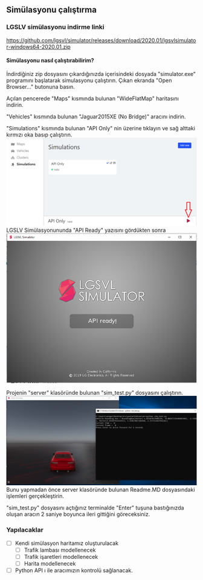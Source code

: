 ## Simülasyonu çalıştırma


### LGSLV simülasyonu indirme linki

https://github.com/lgsvl/simulator/releases/download/2020.01/lgsvlsimulator-windows64-2020.01.zip

#### Simülasyonu nasıl çalıştırabilirim?
İndirdiğiniz zip dosyasını çıkardığınızda içerisindeki dosyada "simulator.exe" programını başlatarak simulasyonu çalıştırın.
Çıkan ekranda "Open Browser..." butonuna basın.

Açılan pencerede "Maps" kısmında bulunan "WideFlatMap" haritasını indirin.

"Vehicles" kısmında bulunan "Jaguar2015XE (No Bridge)" aracını indirin.

"Simulations" kısmında bulunan "API Only" nin üzerine tıklayın ve sağ alttaki kırmızı oka basıp çalıştırın.
![](resimler/api_start.png)
LGSLV Simülasyonununda "API Ready" yazısını gördükten sonra
![](resimler/api_ready.png)

Projenin "server" klasöründe bulunan "sim_test.py" dosyasını çalıştırın. 
![](resimler/sim_test.png)
Bunu yapmadan önce server klasöründe bulunan Readme.MD dosyasındaki işlemleri gerçekleştirin.

"sim_test.py" dosyasını açtığınız terminalde "Enter" tuşuna bastığınızda oluşan aracın 2 saniye boyunca ileri gittiğini göreceksiniz.


### Yapılacaklar
- [ ] Kendi simülasyon haritamız oluşturulacak
  - [ ] Trafik lambası modellenecek
  - [ ] Trafik işaretleri modellenecek
  - [ ] Harita modellenecek
- [ ] Python API ı ile aracımızın kontrolü sağlanacak.